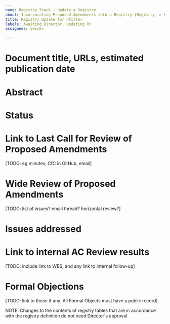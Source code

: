 ```yaml
---
name: Registry Track - Update a Registry
about: Incorporating Proposed Amendments into a Registry (Registry -> Registry)
title: Registry Update for <title>
labels: Awaiting Director, Updating RY
assignees: swickr

---
```


# Document title, URLs, estimated publication date

# Abstract

# Status

# Link to Last Call for Review of Proposed Amendments
[TODO: eg minutes, CfC in GitHub, email]

# Wide Review of Proposed Amendments
[TODO: list of issues? email thread? horizontal review?]

# Issues addressed

# Link to internal AC Review results
[TODO: include link to WBS, and any link to internal follow-up]

# Formal Objections
[TODO: link to those if any. All Formal Objects must have a public record]

NOTE: Changes to the contents of registry tables that are in accordance with the registry definition do not need Director's approval
